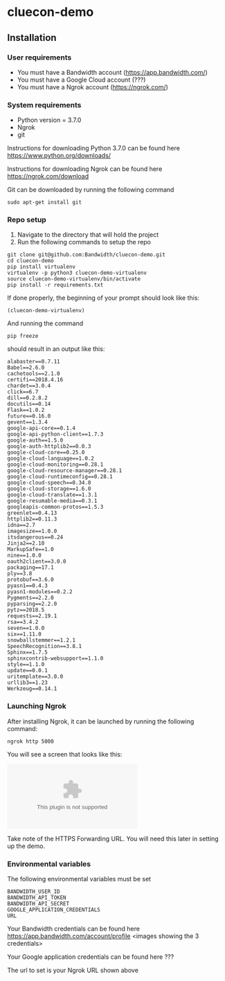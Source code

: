 # cluecon-demo

## Installation

### User requirements
* You must have a Bandwidth account (https://app.bandwidth.com/)
* You must have a Google Cloud account (???)
* You must have a Ngrok account (https://ngrok.com/)

### System requirements
* Python version = 3.7.0
* Ngrok
* git

Instructions for downloading Python 3.7.0 can be found here https://www.python.org/downloads/

Instructions for downloading Ngrok can be found here https://ngrok.com/download

Git can be downloaded by running the following command
```
sudo apt-get install git
```

### Repo setup

1. Navigate to the directory that will hold the project
2. Run the following commands to setup the repo
```
git clone git@github.com:Bandwidth/cluecon-demo.git
cd cluecon-demo
pip install virtualenv
virtualenv -p python3 cluecon-demo-virtualenv
source cluecon-demo-virtualenv/bin/activate
pip install -r requirements.txt
```

If done properly, the beginning of your prompt should look like this:
```
(cluecon-demo-virtualenv)
```

And running the command
```
pip freeze
```
should result in an output like this:
```
alabaster==0.7.11
Babel==2.6.0
cachetools==2.1.0
certifi==2018.4.16
chardet==3.0.4
click==6.7
dill==0.2.8.2
docutils==0.14
Flask==1.0.2
future==0.16.0
gevent==1.3.4
google-api-core==0.1.4
google-api-python-client==1.7.3
google-auth==1.5.0
google-auth-httplib2==0.0.3
google-cloud-core==0.25.0
google-cloud-language==1.0.2
google-cloud-monitoring==0.28.1
google-cloud-resource-manager==0.28.1
google-cloud-runtimeconfig==0.28.1
google-cloud-speech==0.34.0
google-cloud-storage==1.6.0
google-cloud-translate==1.3.1
google-resumable-media==0.3.1
googleapis-common-protos==1.5.3
greenlet==0.4.13
httplib2==0.11.3
idna==2.7
imagesize==1.0.0
itsdangerous==0.24
Jinja2==2.10
MarkupSafe==1.0
nine==1.0.0
oauth2client==3.0.0
packaging==17.1
ply==3.8
protobuf==3.6.0
pyasn1==0.4.3
pyasn1-modules==0.2.2
Pygments==2.2.0
pyparsing==2.2.0
pytz==2018.5
requests==2.19.1
rsa==3.4.2
seven==1.0.0
six==1.11.0
snowballstemmer==1.2.1
SpeechRecognition==3.8.1
Sphinx==1.7.5
sphinxcontrib-websupport==1.1.0
style==1.1.0
update==0.0.1
uritemplate==3.0.0
urllib3==1.23
Werkzeug==0.14.1
```

### Launching Ngrok
After installing Ngrok, it can be launched by running the following command:
```
ngrok http 5000
```

You will see a screen that looks like this:

![alt text](google.com)

Take note of the HTTPS Forwarding URL. You will need this later in setting up the demo.

### Environmental variables

The following environmental variables must be set

```
BANDWIDTH_USER_ID
BANDWIDTH_API_TOKEN
BANDWIDTH_API_SECRET 
GOOGLE_APPLICATION_CREDENTIALS
URL
```

Your Bandwidth credentials can be found here https://app.bandwidth.com/account/profile
<images showing the 3 credentials>

Your Google application credentials can be found here ???
<images showing how to download the file>

The url to set is your Ngrok URL shown above
